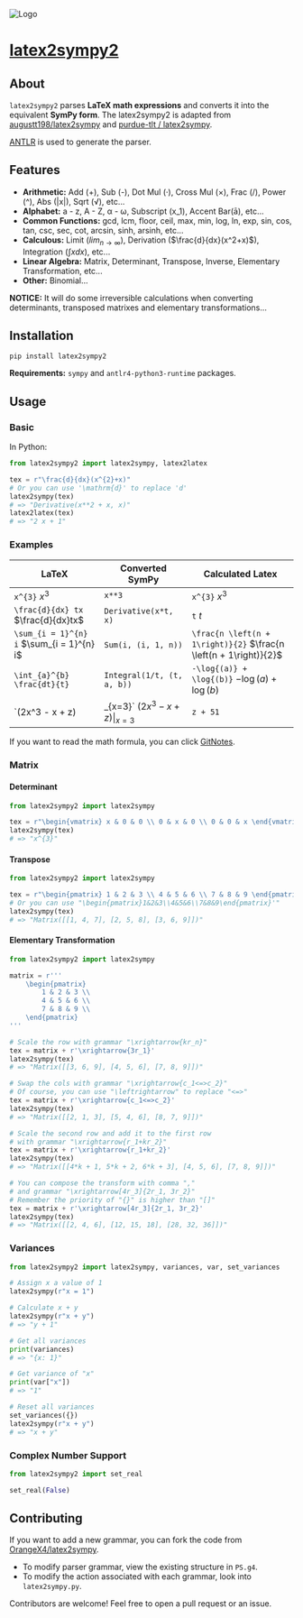 ![Logo](https://picgo-1258602555.cos.ap-nanjing.myqcloud.com/icon.png)

# [latex2sympy2](https://github.com/OrangeX4/latex2sympy)

## About

`latex2sympy2` parses **LaTeX math expressions** and converts it into the equivalent **SymPy form**. The latex2sympy2 is adapted from [augustt198/latex2sympy](https://github.com/augustt198/latex2sympy) and [purdue-tlt / latex2sympy](https://github.com/purdue-tlt/latex2sympy).

[ANTLR](http://www.antlr.org/) is used to generate the parser.

## Features

* **Arithmetic:** Add (+), Sub (-), Dot Mul (·), Cross Mul (×), Frac (/), Power (^), Abs (|x|), Sqrt (√), etc...
* **Alphabet:** a - z, A - Z, α - ω, Subscript (x_1), Accent Bar(ā), etc...
* **Common Functions:** gcd, lcm, floor, ceil, max, min, log, ln, exp, sin, cos, tan, csc, sec, cot, arcsin, sinh, arsinh, etc...
* **Calculous:** Limit ($lim_{n\to\infty}$), Derivation ($\frac{d}{dx}(x^2+x)$), Integration ($\int xdx$), etc...
* **Linear Algebra:** Matrix, Determinant, Transpose, Inverse, Elementary Transformation, etc...
* **Other:** Binomial...

**NOTICE:** It will do some irreversible calculations when converting determinants, transposed matrixes and elementary transformations...

## Installation

```
pip install latex2sympy2
```

**Requirements:** `sympy` and `antlr4-python3-runtime` packages.

## Usage

### Basic

In Python:

```python
from latex2sympy2 import latex2sympy, latex2latex

tex = r"\frac{d}{dx}(x^{2}+x)"
# Or you can use '\mathrm{d}' to replace 'd'
latex2sympy(tex)
# => "Derivative(x**2 + x, x)"
latex2latex(tex)
# => "2 x + 1"
```

### Examples

|LaTeX|Converted SymPy|Calculated Latex|
|-----|-----|---------------|
|`x^{3}` $x^{3}$| `x**3`|`x^{3}` $x^{3}$|
|`\frac{d}{dx} tx` $\frac{d}{dx}tx$|`Derivative(x*t, x)`|`t` $t$|
|`\sum_{i = 1}^{n} i` $\sum_{i = 1}^{n} i$|`Sum(i, (i, 1, n))`|`\frac{n \left(n + 1\right)}{2}` $\frac{n \left(n + 1\right)}{2}$|
|`\int_{a}^{b} \frac{dt}{t}`|`Integral(1/t, (t, a, b))`|`-\log{(a)} + \log{(b)}` $-\log{(a)} + \log{(b)}$|
|`(2x^3 - x + z)|_{x=3}` $(2x^3 - x + z)\|_{x=3}$|`z + 51`| `z + 51` $z + 51$ |

If you want to read the math formula, you can click [GitNotes](https://notes.orangex4.cool/?git=github&github=OrangeX4/latex2sympy).

### Matrix

#### Determinant

``` python
from latex2sympy2 import latex2sympy

tex = r"\begin{vmatrix} x & 0 & 0 \\ 0 & x & 0 \\ 0 & 0 & x \end{vmatrix}"
latex2sympy(tex)
# => "x^{3}"
```

#### Transpose

``` python
from latex2sympy2 import latex2sympy

tex = r"\begin{pmatrix} 1 & 2 & 3 \\ 4 & 5 & 6 \\ 7 & 8 & 9 \end{pmatrix}^T"
# Or you can use "\begin{pmatrix}1&2&3\\4&5&6\\7&8&9\end{pmatrix}'"
latex2sympy(tex)
# => "Matrix([[1, 4, 7], [2, 5, 8], [3, 6, 9]])"
```

#### Elementary Transformation

``` python
from latex2sympy2 import latex2sympy

matrix = r'''
    \begin{pmatrix}
        1 & 2 & 3 \\ 
        4 & 5 & 6 \\
        7 & 8 & 9 \\ 
    \end{pmatrix}
'''

# Scale the row with grammar "\xrightarrow{kr_n}"
tex = matrix + r'\xrightarrow{3r_1}'
latex2sympy(tex)
# => "Matrix([[3, 6, 9], [4, 5, 6], [7, 8, 9]])"

# Swap the cols with grammar "\xrightarrow{c_1<=>c_2}"
# Of course, you can use "\leftrightarrow" to replace "<=>" 
tex = matrix + r'\xrightarrow{c_1<=>c_2}'
latex2sympy(tex)
# => "Matrix([[2, 1, 3], [5, 4, 6], [8, 7, 9]])"

# Scale the second row and add it to the first row
# with grammar "\xrightarrow{r_1+kr_2}"
tex = matrix + r'\xrightarrow{r_1+kr_2}'
latex2sympy(tex)
# => "Matrix([[4*k + 1, 5*k + 2, 6*k + 3], [4, 5, 6], [7, 8, 9]])"

# You can compose the transform with comma ","
# and grammar "\xrightarrow[4r_3]{2r_1, 3r_2}"
# Remember the priority of "{}" is higher than "[]"
tex = matrix + r'\xrightarrow[4r_3]{2r_1, 3r_2}'
latex2sympy(tex)
# => "Matrix([[2, 4, 6], [12, 15, 18], [28, 32, 36]])"
```

### Variances

``` python
from latex2sympy2 import latex2sympy, variances, var, set_variances

# Assign x a value of 1
latex2sympy(r"x = 1")

# Calculate x + y
latex2sympy(r"x + y")
# => "y + 1"

# Get all variances
print(variances)
# => "{x: 1}"

# Get variance of "x"
print(var["x"])
# => "1"

# Reset all variances
set_variances({})
latex2sympy(r"x + y")
# => "x + y"
```

### Complex Number Support

``` python
from latex2sympy2 import set_real

set_real(False)
```


## Contributing

If you want to add a new grammar, you can fork the code from [OrangeX4/latex2sympy](https://github.com/OrangeX4/latex2sympy).

* To modify parser grammar, view the existing structure in `PS.g4`.
* To modify the action associated with each grammar, look into `latex2sympy.py`.

Contributors are welcome! Feel free to open a pull request or an issue.
